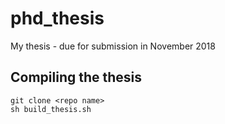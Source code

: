 # phd_thesis
My thesis - due for submission in November 2018

## Compiling the thesis

```
git clone <repo name>
sh build_thesis.sh
```
